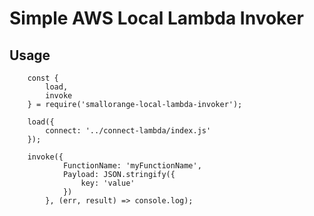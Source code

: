 # Simple AWS Local Lambda Invoker

## Usage

		const {
			load,
			invoke
		} = require('smallorange-local-lambda-invoker');

		load({
			connect: '../connect-lambda/index.js'
		});

		invoke({
				FunctionName: 'myFunctionName',
				Payload: JSON.stringify({
					key: 'value'
				})
			}, (err, result) => console.log);
